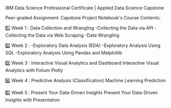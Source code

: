 IBM Data Science Professional Certificate | Applied Data Science Capstone

Peer-graded Assignment: Capstone Project Notebook's
Course Contents:

1️⃣ Week 1 : Data Collection and Wrangling
-Collecting the Data via API
-Collecting the Data via Web Scraping
-Data Wrangling

2️⃣ Week 2 : 
-Exploratory Data Analysis (EDA)
-Exploratory Analysis Using SQL
-Exploratory Analysis Using Pandas and Matplotlib

3️⃣ Week 3 : Interactive Visual Analytics and Dashboard
Interactive Visual Analytics with Folium
Plotly

4️⃣ Week 4 : Predictive Analysis (Classification)
Machine Learning Prediction

5️⃣ Week 5 : Present Your Data-Driven Insights
Present Your Data-Driven Insights with Presentation
